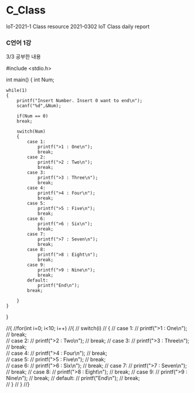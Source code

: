 # C_Class
IoT-2021-1 Class resource 
2021-0302 IoT Class daily report

### C언어 1강
3/3 공부한 내용



#include <stdio.h>

int main()
{
	int Num;
	
	while(1)
	{		
		printf("Insert Number. Insert 0 want to end\n");
		scanf("%d",&Num);
		
		if(Num == 0)
		break; 
		
		switch(Num)
		{
			case 1:
				printf(">1 : One\n");
				break;				
			case 2:
				printf(">2 : Two\n");
				break;
			case 3:
				printf(">3 : Three\n");
				break;				
			case 4:
				printf(">4 : Four\n");
				break;				
			case 5:
				printf(">5 : Five\n");
				break;				
			case 6:
				printf(">6 : Six\n");
				break;
			case 7:
				printf(">7 : Seven\n");
				break;
			case 8:
				printf(">8 : Eight\n");
				break;
			case 9:
				printf(">9 : Nine\n");
				break;
			default:
				printf("End\n");
			break;	
			
		}
	}
}

//{
//for(int i=0; i<10; i++)
//{
//			switch(i)
//		{
//			case 1:
//				printf(">1 : One\n");
//				break;				
//			case 2:
//				printf(">2 : Two\n");
//				break;
//			case 3:
//				printf(">3 : Three\n");
//				break;				
//			case 4:
//				printf(">4 : Four\n");
//				break;				
//			case 5:
//				printf(">5 : Five\n");
//				break;				
//			case 6:
//				printf(">6 : Six\n");
//				break;
//			case 7:
//				printf(">7 : Seven\n");
//				break;
//			case 8:
//				printf(">8 : Eight\n");
//				break;
//			case 9:
//				printf(">9 : Nine\n");
//				break;
//			default:
//				printf("End\n");
//			break;	
//		}
//	}
//}
